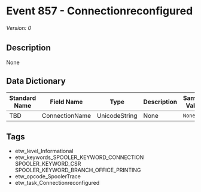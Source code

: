 # Event 857 - Connectionreconfigured
###### Version: 0

## Description
None

## Data Dictionary
|Standard Name|Field Name|Type|Description|Sample Value|
|---|---|---|---|---|
|TBD|ConnectionName|UnicodeString|None|`None`|

## Tags
* etw_level_Informational
* etw_keywords_SPOOLER_KEYWORD_CONNECTION SPOOLER_KEYWORD_CSR SPOOLER_KEYWORD_BRANCH_OFFICE_PRINTING
* etw_opcode_SpoolerTrace
* etw_task_Connectionreconfigured